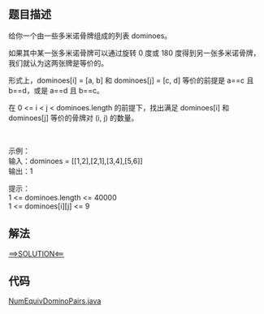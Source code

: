 ## 题目描述

给你一个由一些多米诺骨牌组成的列表 dominoes。

如果其中某一张多米诺骨牌可以通过旋转 0 度或 180 度得到另一张多米诺骨牌，我们就认为这两张牌是等价的。

形式上，dominoes[i] = [a, b] 和 dominoes[j] = [c, d] 等价的前提是 a==c 且 b==d，或是 a==d 且 b==c。

在 0 <= i < j < dominoes.length 的前提下，找出满足 dominoes[i] 和 dominoes[j] 等价的骨牌对 (i, j) 的数量。

 

示例：
<br>输入：dominoes = [[1,2],[2,1],[3,4],[5,6]]
<br>输出：1

提示：
<br>1 <= dominoes.length <= 40000
<br>1 <= dominoes[i][j] <= 9

## 解法

[==>SOLUTION<==](https://leetcode-cn.com/problems/number-of-equivalent-domino-pairs/solution/deng-jie-duo-mi-nuo-gu-pai-dui-de-shu-li-yjlz/)

## 代码

[NumEquivDominoPairs.java](https://github.com/Marshal7cc/leetcode-java/blob/master/src/array/NumEquivDominoPairs.java)

